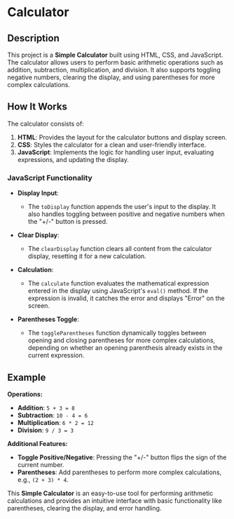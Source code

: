# Calculator

## Description

This project is a **Simple Calculator** built using HTML, CSS, and JavaScript. The calculator allows users to perform basic arithmetic operations such as addition, subtraction, multiplication, and division. It also supports toggling negative numbers, clearing the display, and using parentheses for more complex calculations.

## How It Works

The calculator consists of:

1. **HTML**: Provides the layout for the calculator buttons and display screen.
2. **CSS**: Styles the calculator for a clean and user-friendly interface.
3. **JavaScript**: Implements the logic for handling user input, evaluating expressions, and updating the display.

### JavaScript Functionality

- **Display Input**: 
  - The `toDisplay` function appends the user's input to the display. It also handles toggling between positive and negative numbers when the "+/-" button is pressed.
  
- **Clear Display**: 
  - The `clearDisplay` function clears all content from the calculator display, resetting it for a new calculation.
  
- **Calculation**: 
  - The `calculate` function evaluates the mathematical expression entered in the display using JavaScript's `eval()` method. If the expression is invalid, it catches the error and displays "Error" on the screen.

- **Parentheses Toggle**: 
  - The `toggleParentheses` function dynamically toggles between opening and closing parentheses for more complex calculations, depending on whether an opening parenthesis already exists in the current expression.

## Example

**Operations:**
- **Addition**: `5 + 3 = 8`
- **Subtraction**: `10 - 4 = 6`
- **Multiplication**: `6 * 2 = 12`
- **Division**: `9 / 3 = 3`

**Additional Features:**
- **Toggle Positive/Negative**: Pressing the "+/-" button flips the sign of the current number.
- **Parentheses**: Add parentheses to perform more complex calculations, e.g., `(2 + 3) * 4`.

This **Simple Calculator** is an easy-to-use tool for performing arithmetic calculations and provides an intuitive interface with basic functionality like parentheses, clearing the display, and error handling.